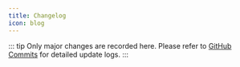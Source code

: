 ```yaml
---
title: Changelog
icon: blog
---
```


::: tip
Only major changes are recorded here. Please refer
to [GitHub Commits](https://github.com/xiaohe0601/package-name/commits/main) for detailed update logs.
:::